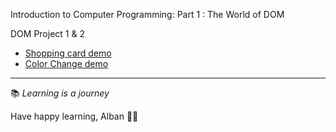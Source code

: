 Introduction to Computer Programming: Part 1 : The World of DOM

DOM Project 1 & 2

- [Shopping card demo](https://alban-okoby.github.io/gomycode-checkpoints/10-the-world-of-dom/Shopping-Card/index.html)
- [Color Change demo](https://alban-okoby.github.io/gomycode-checkpoints/10-the-world-of-dom/Color-Changer/index.html)
---

📚 *Learning is a journey*

Have happy learning, Alban 🐱‍👤
